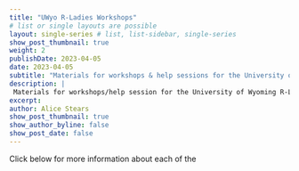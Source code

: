 ```yaml
---
title: "UWyo R-Ladies Workshops"
# list or single layouts are possible
layout: single-series # list, list-sidebar, single-series
show_post_thumbnail: true
weight: 2
publishDate: 2023-04-05
date: 2023-04-05
subtitle: "Materials for workshops & help sessions for the University of Wyoming R-Ladies group."
description: |
 Materials for workshops/help session for the University of Wyoming R-Ladies group..
excerpt: 
author: Alice Stears
show_post_thumbnail: true
show_author_byline: false
show_post_date: false
---
```

Click below for more information about each of the 